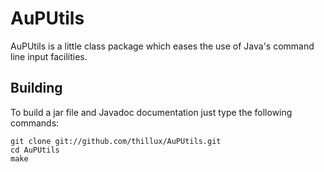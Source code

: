 # AuPUtils

AuPUtils is a little class package which eases the use of Java's command line input facilities.

## Building
To build a jar file and Javadoc documentation just type the following commands:

    git clone git://github.com/thillux/AuPUtils.git
    cd AuPUtils
    make
